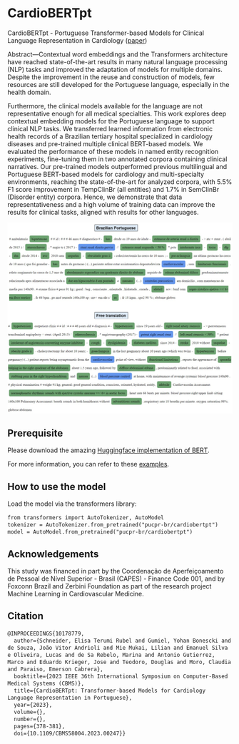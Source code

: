 # CardioBERTpt
CardioBERTpt - Portuguese Transformer-based Models for Clinical Language Representation in Cardiology ([paper](https://ieeexplore.ieee.org/document/10178779))

Abstract—Contextual word embeddings and the Transformers architecture have reached state-of-the-art results in many natural language processing (NLP) tasks and improved the adaptation of models for multiple domains. Despite the improvement in the reuse and construction of models, few resources are still developed for the Portuguese language, especially in the health domain.

Furthermore, the clinical models available for the language are not representative enough for all medical specialties. This work explores deep contextual embedding models for the Portuguese language to support clinical NLP tasks. We transferred learned information from electronic health records of a Brazilian tertiary hospital specialized in cardiology diseases and pre-trained multiple clinical BERT-based models. We evaluated the performance of these models in named entity recognition experiments, fine-tuning them in two annotated corpora containing clinical narratives. Our pre-trained models outperformed previous multilingual and Portuguese BERT-based models for cardiology and multi-specialty environments, reaching the state-of-the-art for analyzed corpora, with 5.5% F1 score improvement in TempClinBr (all entities) and 1.7% in SemClinBr (Disorder entity) corpora. Hence, we demonstrate that data representativeness and a high volume of training data can improve the results for clinical tasks, aligned with results for other languages.

<img src='img/exemplo_entidades.jpeg' title="Entities example">

## Prerequisite

Please download the amazing [Huggingface implementation of BERT](https://github.com/huggingface/pytorch-pretrained-BERT).

For more information, you can refer to these [examples](https://github.com/huggingface/pytorch-pretrained-BERT/tree/master/examples).

## How to use the model

Load the model via the transformers library:
```
from transformers import AutoTokenizer, AutoModel
tokenizer = AutoTokenizer.from_pretrained("pucpr-br/cardiobertpt")
model = AutoModel.from_pretrained("pucpr-br/cardiobertpt")
```

## Acknowledgements

This study was financed in part by the Coordenação de Aperfeiçoamento de Pessoal de Nível Superior - Brasil (CAPES) - Finance Code 001, and by Foxconn Brazil and Zerbini Foundation as part of the research project Machine Learning in Cardiovascular Medicine.

## Citation

```
@INPROCEEDINGS{10178779,
  author={Schneider, Elisa Terumi Rubel and Gumiel, Yohan Bonescki and de Souza, João Vitor Andrioli and Mie Mukai, Lilian and Emanuel Silva e Oliveira, Lucas and de Sa Rebelo, Marina and Antonio Gutierrez, Marco and Eduardo Krieger, Jose and Teodoro, Douglas and Moro, Claudia and Paraiso, Emerson Cabrera},
  booktitle={2023 IEEE 36th International Symposium on Computer-Based Medical Systems (CBMS)}, 
  title={CardioBERTpt: Transformer-based Models for Cardiology Language Representation in Portuguese}, 
  year={2023},
  volume={},
  number={},
  pages={378-381},
  doi={10.1109/CBMS58004.2023.00247}}

```

